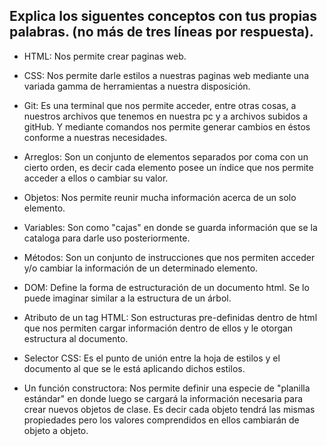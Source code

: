 ## Explica los siguentes conceptos con tus propias palabras. (no más de tres líneas por respuesta).

* HTML: Nos permite crear paginas web.

* CSS: Nos permite darle estilos a nuestras paginas web mediante una variada gamma de herramientas a nuestra disposición.  

* Git: Es una terminal que nos permite acceder, entre otras cosas, a nuestros archivos que tenemos en nuestra pc y a archivos subidos a gitHub. Y mediante comandos nos permite generar cambios en éstos conforme a nuestras necesidades. 

* Arreglos: Son un conjunto de elementos separados por coma con un cierto orden, es decir cada elemento posee un índice que nos permite acceder a ellos o cambiar su valor.

* Objetos: Nos permite reunir mucha información acerca de un solo elemento.

* Variables: Son como "cajas" en donde se guarda información que se la cataloga para darle uso posteriormente. 

* Métodos: Son un conjunto de instrucciones que nos permiten acceder y/o cambiar la información de un determinado elemento.

* DOM: Define la forma de estructuración de un documento html. Se lo puede imaginar similar a la estructura de un árbol. 

* Atributo de un tag HTML: Son estructuras pre-definidas dentro de html que nos permiten cargar información dentro de ellos y le otorgan estructura al documento.

* Selector CSS: Es el punto de unión entre la hoja de estilos y el documento al que se le está aplicando dichos estilos.

* Un función constructora: Nos permite definir una especie de "planilla estándar" en donde luego se cargará la información necesaria para crear nuevos objetos de clase.  Es decir cada objeto tendrá las mismas propiedades pero los valores comprendidos en ellos cambiarán de objeto a objeto.
